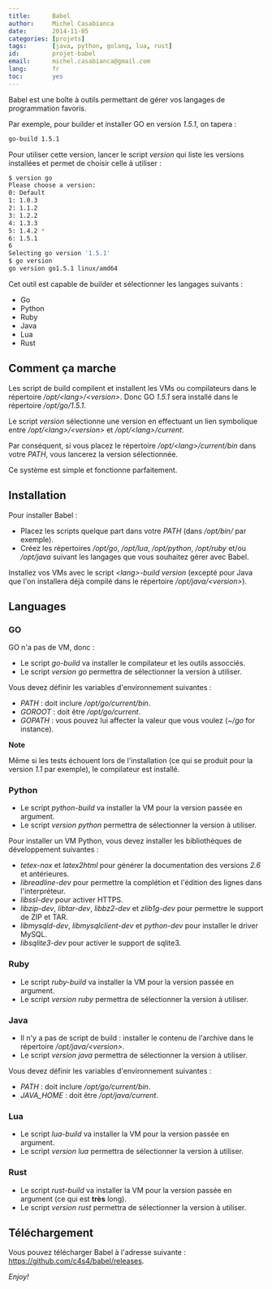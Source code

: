 ```yaml
---
title:      Babel
author:     Michel Casabianca
date:       2014-11-05
categories: [projets]
tags:       [java, python, golang, lua, rust]
id:         projet-babel
email:      michel.casabianca@gmail.com
lang:       fr
toc:        yes
---
```


Babel est une boîte à outils permettant de gérer vos langages de programmation favoris.

<!--more-->

Par exemple, pour builder et installer GO en version *1.5.1*, on tapera :

```bash
go-build 1.5.1
```

Pour utiliser cette version, lancer le script *version* qui liste les versions installées et permet de choisir celle à utiliser :

```bash
$ version go
Please choose a version:
0: Default
1: 1.0.3
2: 1.1.2
3: 1.2.2
4: 1.3.3
5: 1.4.2 *
6: 1.5.1
6
Selecting go version '1.5.1'
$ go version
go version go1.5.1 linux/amd64
```

Cet outil est capable de builder et sélectionner les langages suivants :

- Go
- Python
- Ruby
- Java
- Lua
- Rust

Comment ça marche
-----------------

Les script de build compilent et installent les VMs ou compilateurs dans le répertoire */opt/\<lang\>/\<version\>*. Donc GO *1.5.1* sera installé dans le répertoire  */opt/go/1.5.1*.

Le script *version* sélectionne une version en effectuant un lien symbolique entre */opt/\<lang\>/\<version\>* et */opt/\<lang\>/current*.

Par conséquent, si vous placez le répertoire */opt/\<lang\>/current/bin* dans votre *PATH*, vous lancerez la version sélectionnée.

Ce système est simple et fonctionne parfaitement.

Installation
------------

Pour installer Babel :

- Placez les scripts quelque part dans votre *PATH* (dans */opt/bin/* par exemple).
- Créez les répertoires */opt/go*, */opt/lua*, */opt/python*, */opt/ruby* et/ou */opt/java* suivant les langages que vous souhaitez gérer avec Babel.

Installez vos VMs avec le script *\<lang\>-build version* (excepté pour Java que l'on installera déjà compilé dans le répertoire */opt/java/\<version\>*).

Languages
---------

### GO

GO n'a pas de VM, donc :

- Le script *go-build* va installer le compilateur et les outils assocciés.
- Le script *version go* permettra de sélectionner la version à utiliser.

Vous devez définir les variables d'environnement suivantes :

-   *PATH* : doit inclure */opt/go/current/bin*.
-   *GOROOT* : doit être */opt/go/current*.
-   *GOPATH* : vous pouvez lui affecter la valeur que vous voulez (*\~/go* for instance).

**Note**

Même si les tests échouent lors de l'installation (ce qui se produit pour la version *1.1* par exemple), le compilateur est installé.

### Python

-   Le script *python-build* va installer la VM pour la version passée en argument.
-   Le script *version python* permettra de sélectionner la version à utiliser.

Pour installer un VM Python, vous devez installer les bibliothèques de développement suivantes :

- *tetex-nox* et *latex2html* pour générer la documentation des versions *2.6* et antérieures.
- *libreadline-dev* pour permettre la complétion et l'édition des lignes dans l'interpréteur.
- *libssl-dev* pour activer HTTPS.
- *libzip-dev*, *libtar-dev*, *libbz2-dev* et *zlib1g-dev* pour permettre le support de ZIP et TAR.
- *libmysqld-dev*, *libmysqlclient-dev* et *python-dev* pour installer le driver MySQL.
- *libsqlite3-dev* pour activer le support de sqlite3.

### Ruby

- Le script *ruby-build* va installer la VM pour la version passée en argument.
- Le script *version ruby* permettra de sélectionner la version à utiliser.

### Java

- Il n'y a pas de script de build : installer le contenu de l'archive dans le répertoire */opt/java/\<version\>*.
- Le script *version java* permettra de sélectionner la version à utiliser.

Vous devez définir les variables d'environnement suivantes :

- *PATH* : doit inclure */opt/go/current/bin*.
- *JAVA\_HOME* : doit être */opt/java/current*.

### Lua

- Le script *lua-build* va installer la VM pour la version passée en argument.
- Le script *version lua* permettra de sélectionner la version à utiliser.

### Rust

- Le script *rust-build* va installer la VM pour la version passée en argument (ce qui est **très** long).
- Le script *version rust* permettra de sélectionner la version à utiliser.

Téléchargement
--------------

Vous pouvez télécharger Babel à l'adresse suivante : <https://github.com/c4s4/babel/releases>.

*Enjoy!*
